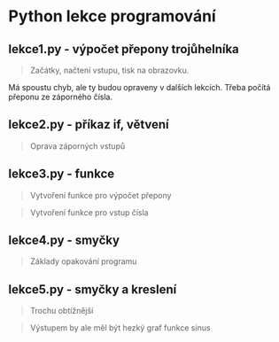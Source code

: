 # Python lekce programování

## lekce1.py - výpočet přepony trojůhelníka
> Začátky, načtení vstupu, tisk na obrazovku.

Má spoustu chyb, ale ty budou opraveny v dalších lekcích.
Třeba počítá přeponu ze záporného čísla.

## lekce2.py - příkaz if, větvení
> Oprava záporných vstupů

## lekce3.py - funkce
> Vytvoření funkce pro výpočet přepony

> Vytvoření funkce pro vstup čísla

## lekce4.py - smyčky 
> Základy opakování programu


## lekce5.py - smyčky a kreslení
> Trochu obtížnější

> Výstupem by ale měl být hezký graf funkce sinus

